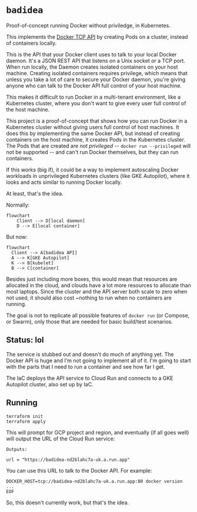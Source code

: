 # `badidea`

Proof-of-concept running Docker without priviledge, in Kubernetes.

This implements the [Docker TCP API](https://docs.docker.com/engine/api/v1.44/) by creating Pods on a cluster, instead of containers locally.

This is the API that your Docker client uses to talk to your local Docker daemon. It's a JSON REST API that listens on a Unix socket or a TCP port. When run locally, the Daemon creates isolated containers on your host machine. Creating isolated containers requires privilege, which means that unless you take a lot of care to secure your Docker daemon, you're giving anyone who can talk to the Docker API full control of your host machine.

This makes it difficult to run Docker in a multi-tenant environment, like a Kubernetes cluster, where you don't want to give every user full control of the host machine.

This project is a proof-of-concept that shows how you can run Docker in a Kubernetes cluster without giving users full control of host machines. It does this by implementing the same Docker API, but instead of creating containers on the host machine, it creates Pods in the Kubernetes cluster. The Pods that are created are _not privileged_ -- `docker run --privileged` will not be supported -- and can't run Docker themselves, but they can run containers.

If this works (big if), it could be a way to implement autoscaling Docker workloads in unprivileged Kubernetes clusters (like GKE Autopilot), where it looks and acts similar to running Docker locally.

At least, that's the idea.

Normally:

```mermaid
flowchart 
    Client --> D[local daemon]
    D --> E[local container]
```

But now:

```mermaid
flowchart
  Client --> A[badidea API]
  A --> K[GKE Autopilot]
  K --> B[kubelet]
  B --> C[container]
```

Besides just including more boxes, this would mean that resources are allocated in the cloud, and clouds have a lot more resources to allocate than most laptops. Since the cluster and the API server both scale to zero when not used, it should also cost ~nothing to run when no containers are running.

The goal is not to replicate all possible features of `docker run` (or Compose, or Swarm), only those that are needed for basic build/test scenarios.

## Status: lol

The service is stubbed out and doesn't do much of anything yet. The Docker API is huge and I'm not going to implement all of it. I'm going to start with the parts that I need to run a container and see how far I get.

The IaC deploys the API service to Cloud Run and connects to a GKE Autopilot cluster, also set up by IaC.

## Running

```
terraform init
terraform apply
```

This will prompt for GCP project and region, and eventually (if all goes well) will output the URL of the Cloud Run service:

```
Outputs:

url = "https://badidea-nd2blahc7a-uk.a.run.app"
```

You can use this URL to talk to the Docker API. For example:

```
DOCKER_HOST=tcp://badidea-nd2blahc7a-uk.a.run.app:80 docker version
...
EOF
```

So, this doesn't currently work, but that's the idea.
